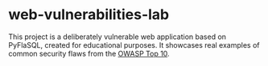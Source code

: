 # web-vulnerabilities-lab
This project is a deliberately vulnerable web application based on PyFlaSQL, created for educational purposes. It showcases real examples of common security flaws from the [OWASP Top 10](https://owasp.org/www-project-top-ten/).

